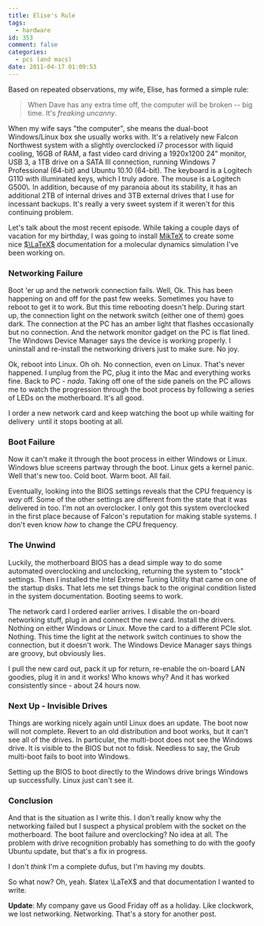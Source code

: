 ```yaml
---
title: Elise's Rule
tags:
  - hardware
id: 353
comment: false
categories:
  - pcs (and macs)
date: 2011-04-17 01:09:53
---
```


Based on repeated observations, my wife, Elise, has formed a simple rule:
> When Dave has any extra time off, the computer will be broken -- big time.
It's _freaking uncanny_.

<!--more-->When my wife says "the computer", she means the dual-boot Windows/Linux box she usually works with. It's a relatively new Falcon Northwest system with a slightly overclocked i7 processor with liquid cooling, 16GB of RAM, a fast video card driving a 1920x1200 24" monitor, USB 3, a 1TB drive on a SATA III connection, running Windows 7 Professional (64-bit) and Ubuntu 10.10 (64-bit). The keyboard is a Logitech G110 with illuminated keys, which I truly adore. The mouse is a Logitech G500\. In addition, because of my paranoia about its stability, it has an additional 2TB of internal drives and 3TB external drives that I use for incessant backups. It's really a very sweet system if it weren't for this continuing problem.

Let's talk about the most recent episode. While taking a couple days of vacation for my birthday, I was going to install [MikTeX](http://miktex.org/ "Link to miktex site") to create some nice [$\LaTeX$](http://www.latex-project.org/ "Link to the LaTeX project web page") documentation for a molecular dynamics simulation I've been working on.

### Networking Failure

Boot 'er up and the network connection fails. Well, Ok. This has been happening on and off for the past few weeks. Sometimes you have to reboot to get it to work. But this time rebooting doesn't help. During start up, the connection light on the network switch (either one of them) goes dark. The connection at the PC has an amber light that flashes occasionally but no connection. And the network monitor gadget on the PC is flat lined. The Windows Device Manager says the device is working properly. I uninstall and re-install the networking drivers just to make sure. No joy.

Ok, reboot into Linux. Oh oh. No connection, even on Linux. That's never happened. I unplug from the PC, plug it into the Mac and everything works fine. Back to PC - _nada_. Taking off one of the side panels on the PC allows me to watch the progression through the boot process by following a series of LEDs on the motherboard. It's all good.

I order a new network card and keep watching the boot up while waiting for delivery  until it stops booting at all.

### Boot Failure

Now it can't make it through the boot process in either Windows or Linux. Windows blue screens partway through the boot. Linux gets a kernel panic. Well that's new too. Cold boot. Warm boot. All fail.

Eventually, looking into the BIOS settings reveals that the CPU frequency is _way_ off. Some of the other settings are different from the state that it was delivered in too. I'm not an overclocker. I only got this system overclocked in the first place because of Falcon's reputation for making stable systems. I don't even know _how_ to change the CPU frequency.

### The Unwind

Luckily, the motherboard BIOS has a dead simple way to do some automated overclocking and unclocking, returning the system to "stock" settings. Then I installed the Intel Extreme Tuning Utility that came on one of the startup disks. That lets me set things back to the original condition listed in the system documentation. Booting seems to work.

The network card I ordered earlier arrives. I disable the on-board networking stuff, plug in and connect the new card. Install the drivers. Nothing on either Windows or Linux. Move the card to a different PCIe slot. Nothing. This time the light at the network switch continues to show the connection, but it doesn't work. The Windows Device Manager says things are groovy, but obviously lies.

I pull the new card out, pack it up for return, re-enable the on-board LAN goodies, plug it in and it works! Who knows why? And it has worked consistently since - about 24 hours now.

### Next Up - Invisible Drives

Things are working nicely again until Linux does an update. The boot now will not complete. Revert to an old distribution and boot works, but it can't see all of the drives. In particular, the multi-boot does not see the Windows drive. It is visible to the BIOS but not to fdisk. Needless to say, the Grub multi-boot fails to boot into Windows.

Setting up the BIOS to boot directly to the Windows drive brings Windows up successfully. Linux just can't see it.

### Conclusion

And that is the situation as I write this. I don't really know why the networking failed but I suspect a physical problem with the socket on the motherboard. The boot failure and overclocking? No idea at all. The problem with drive recognition probably has something to do with the goofy Ubuntu update, but that's a fix in progress.

I don't _think_ I'm a complete dufus, but I'm having my doubts.

So what now? Oh, yeah. $latex \LaTeX$ and that documentation I wanted to write.

**Update**: My company gave us Good Friday off as a holiday. Like clockwork, we lost networking. Networking. That's a story for another post.